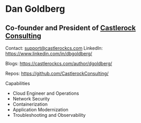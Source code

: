 # Dan Goldberg
## Co-founder and President of [Castlerock Consulting](https://castlerockcs.com)

Contact: <support@castlerockcs.com>
LinkedIn: <https://www.linkedin.com/in/dbgoldberg/>

Blogs: <https://castlerockcs.com/author/dgoldberg/>

Repos: <https://github.com/CastlerockConsulting/>

Capabilities
- Cloud Engineer and Operations
- Network Security
- Containerization
- Application Modernization
- Troubleshooting and Observability
